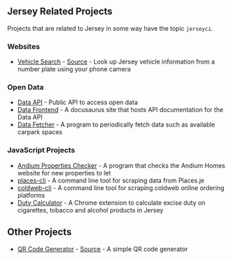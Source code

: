 ## Jersey Related Projects
Projects that are related to Jersey in some way have the topic `jerseyci`.
### Websites
* [Vehicle Search](https://vehicle-search.glitch.je) - [Source](https://github.com/glitchjsy/vehicle-search) - Look up Jersey vehicle information from a number plate using your phone camera

### Open Data
* [Data API](https://github.com/glitchjsy/data-api) - Public API to access open data
* [Data Frontend](https://github.com/glitchjsy/data-frontend) - A docusaurus site that hosts API documentation for the Data API
* [Data Fetcher](https://github.com/glitchjsy/data-fetcher) - A program to periodically fetch data such as available carpark spaces

### JavaScript Projects
* [Andium Properties Checker](https://github.com/glitchjsy/andium-checker) - A program that checks the Andium Homes website for new properties to let
* [places-cli](https://github.com/glitchjsy/places-cli) - A command line tool for scraping data from Places.je
* [coldweb-cli](https://github.com/glitchjsy/coldweb-cli) - A command line tool for scraping coldweb online ordering platforms
* [Duty Calculator](https://github.com/glitchjsy/duty-calculator) - A Chrome extension to calculate excise duty on cigarettes, tobacco and alcohol products in Jersey

## Other Projects
* [QR Code Generator](https://qrcode.glitch.je) - [Source](https://github.com/glitchjsy/qrcode) - A simple QR code generator
